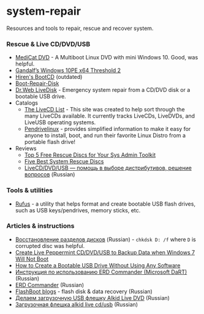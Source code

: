 # system-repair
Resources and tools to repair, rescue and recover system.

### Rescue & Live CD/DVD/USB
* [MediCat DVD](https://gbatemp.net/threads/medicat-dvd-a-multiboot-linux-dvd.361577/) - A Multiboot Linux DVD with mini Windows 10. Good, was helpful.
* [Gandalf’s Windows 10PE x64 Threshold 2](http://windowsmatters.com/2016/05/13/gandalfs-windows-10pe-x64-threshold-2-build-10586-version-05-13-2016/)
* [Hiren's BootCD](http://www.hirensbootcd.org/) (outdated)
* [Boot-Repair-Disk](https://sourceforge.net/p/boot-repair-cd/home/Home/)
* [Dr.Web LiveDisk](https://www.freedrweb.com/livedisk/) - Emergency system repair from a CD/DVD disk or a bootable USB drive.
* Catalogs
  - [The LiveCD List](http://livecdlist.com/) - This site was created to help sort through the many LiveCDs available. It currently tracks LiveCDs, LiveDVDs, and LiveUSB operating systems.
  - [Pendrivelinux](http://www.pendrivelinux.com/) - provides simplified information to make it easy for anyone to install, boot, and run their favorite Linux Distro from a portable flash drive!
* Reviews
  - [Top 5 Free Rescue Discs for Your Sys Admin Toolkit](http://www.gfi.com/blog/top-5-free-rescue-discs-for-your-sys-admin-toolkit/)
  - [Five Best System Rescue Discs](http://lifehacker.com/5984707/five-best-system-rescue-discs)
  - [LiveCD/DVD/USB — помощь в выборе дистрибутивов, решение вопросов](http://4pda.ru/forum/index.php?showtopic=288857) (Russian)

### Tools & utilities
* [Rufus](http://rufus.akeo.ie/) - a utility that helps format and create bootable USB flash drives, such as USB keys/pendrives, memory sticks, etc.

### Articles & instructions
* [Восстановление разделов дисков](http://skalolaskovy.ru/helpful-advices/39-usb-flash-and-hdd/78-restore-disk-partition) (Russian) - `chkdsk D: /f` where `D` is corrupted disc was helpful.
* [Create Live Peppermint CD/DVD/USB to Backup Data when Windows 7 Will Not Boot](http://www.sevenforums.com/tutorials/256518-peppermint-live-cd-dvd-usb-create-emergency-backup.html)
* [How to Create a Bootable USB Drive Without Using Any Software](http://www.instructables.com/id/How-to-Create-a-Bootable-USB-Drive-Without-Using-A/)
* [Инструкция по использованию ERD Commander (Microsoft DaRT)](http://ab57.ru/erdc.html) (Russian)
* [ERD Commander](http://www.windowsfaq.ru/content/view/659/46/) (Russian)
* [FlashBoot blogs](http://flashboot.ru/blogs/) - flash disk & data recovery (Russian)
* [Делаем загрузочную USB флешку Alkid Live DVD](http://talkdevice.ru/delaem-zagruzochnuyu-usb-fleshku-alkid-live-dvd.html) (Russian)
* [Загрузочная флешка alkid live cd/usb](http://itbc.kiev.ua/zagruzochnaya-fleshka-s-alkid-live-cd-usb/) (Russian)
